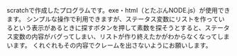 scratchで作成したプログラムです。exe・html（とたぶんNODE.js）が使用できます。
シンプルな操作で利用できますが、ステータス変数にリストを作っているという表示があるときに探すボタンを押して素数を探そうとすると、ステータス変数の内容がバグってしまい、リストが作り終えたかがわからなくなってしまいます。
くれぐれもその内容でクレームを出さないようにお願いします。
